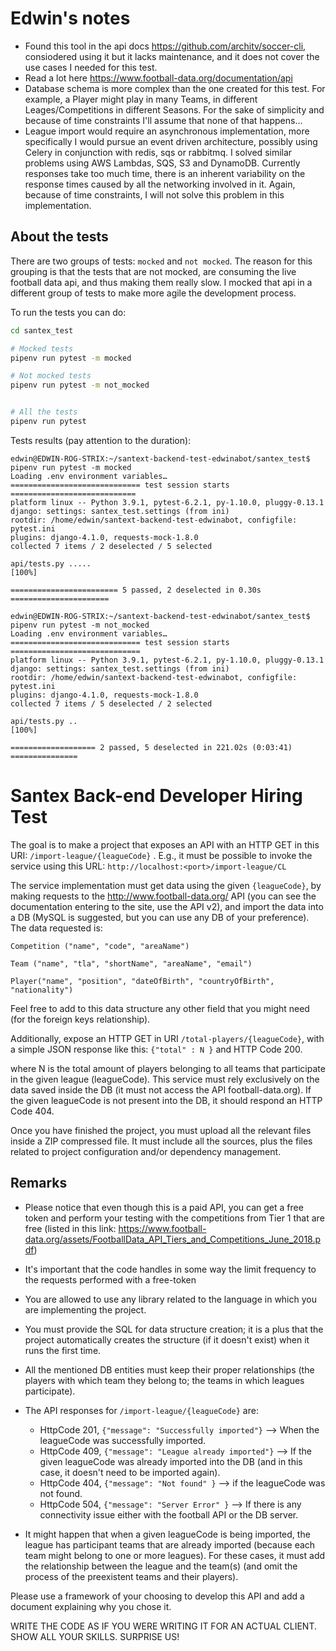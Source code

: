 # Edwin's notes

* Found this tool in the api docs https://github.com/architv/soccer-cli, consiodered using it but it lacks maintenance, and it does not cover the use cases I needed for this test.
* Read a lot here https://www.football-data.org/documentation/api
* Database schema is more complex than the one created for this test. For example, a Player might play in many Teams, in different Leages/Competitions in different Seasons. For the sake of simplicity and because of time constraints I'll assume that none of that happens...
* League import would require an asynchronous implementation, more specifically I would pursue an event driven architecture, possibly using Celery in conjunction with redis, sqs or rabbitmq. I solved similar problems using AWS Lambdas, SQS, S3 and DynamoDB. Currently responses take too much time, there is an inherent variability on the response times caused by all the networking involved in it. Again, because of time constraints, I will not solve this problem in this implementation.

## About the tests

There are two groups of tests: `mocked` and `not mocked`. The reason for this grouping is that the tests that are not mocked, are consuming the live football data api, and thus making them really slow. I mocked that api in a different group of tests to make more agile the development process.

To run the tests you can do:
```bash
cd santex_test

# Mocked tests
pipenv run pytest -m mocked

# Not mocked tests
pipenv run pytest -m not_mocked


# All the tests
pipenv run pytest
```

Tests results (pay attention to the duration):
```
edwin@EDWIN-ROG-STRIX:~/santext-backend-test-edwinabot/santex_test$ pipenv run pytest -m mocked
Loading .env environment variables…
============================= test session starts ============================
platform linux -- Python 3.9.1, pytest-6.2.1, py-1.10.0, pluggy-0.13.1
django: settings: santex_test.settings (from ini)
rootdir: /home/edwin/santext-backend-test-edwinabot, configfile: pytest.ini
plugins: django-4.1.0, requests-mock-1.8.0
collected 7 items / 2 deselected / 5 selected                                                                                                                                                                       

api/tests.py .....                                                       [100%]

======================== 5 passed, 2 deselected in 0.30s ======================
```

```
edwin@EDWIN-ROG-STRIX:~/santext-backend-test-edwinabot/santex_test$ pipenv run pytest -m not_mocked
Loading .env environment variables…
============================= test session starts =============================
platform linux -- Python 3.9.1, pytest-6.2.1, py-1.10.0, pluggy-0.13.1
django: settings: santex_test.settings (from ini)
rootdir: /home/edwin/santext-backend-test-edwinabot, configfile: pytest.ini
plugins: django-4.1.0, requests-mock-1.8.0
collected 7 items / 5 deselected / 2 selected                                                                                                                                                                       

api/tests.py ..                                                          [100%]

=================== 2 passed, 5 deselected in 221.02s (0:03:41) ===============
```
# Santex Back-end Developer Hiring Test
 
The goal is to make a project that exposes an API with an HTTP GET in this URI: `/import-league/{leagueCode}` . E.g., it must be possible to invoke the service using this URL:
`http://localhost:<port>/import-league/CL`

The service implementation must get data using the given `{leagueCode}`, by making requests to the http://www.football-data.org/ API (you can see the documentation entering to the site, use the API v2),  and import the data into a DB (MySQL is suggested, but you can use any DB of your preference). The data requested is:

```
Competition ("name", "code", "areaName")

Team ("name", "tla", "shortName", "areaName", "email")

Player("name", "position", "dateOfBirth", "countryOfBirth", "nationality")
```

Feel free to add to this data structure any other field that you might need (for the foreign keys relationship). 

Additionally, expose an HTTP GET in URI `/total-players/{leagueCode}`, with a simple JSON response like this:
`{"total" : N }` and HTTP Code 200.

where N is the total amount of players belonging to all teams that participate in the given league (leagueCode). This service must rely exclusively on the data saved inside the DB (it must not access the API football-data.org). If the given leagueCode is not present into the DB, it should respond an HTTP Code 404.

Once you have finished the project, you must upload all the relevant files inside a ZIP compressed file. It must include all the sources, plus the files related to project configuration and/or dependency management. 

## Remarks
 

* Please notice that even though this is a paid API, you can get a free token and perform your testing with the competitions from Tier 1 that are free (listed in this link: https://www.football-data.org/assets/FootballData_API_Tiers_and_Competitions_June_2018.pdf)
* It's important that the code handles in some way the limit frequency to the requests performed with a free-token
* You are allowed to use any library related to the language in which you are implementing the project.
* You must provide the SQL for data structure creation; it is a plus that the project automatically creates the structure (if it doesn't exist) when it runs the first time.
* All the mentioned DB entities must keep their proper relationships (the players with which team they belong to; the teams in which leagues participate).
* The API responses for `/import-league/{leagueCode}` are:
  * HttpCode 201, `{"message": "Successfully imported"}` --> When the leagueCode was successfully imported.
  * HttpCode 409, `{"message": "League already imported"}` --> If the given leagueCode was already imported into the DB (and in this case, it doesn't need to be imported again).
  * HttpCode 404, `{"message": "Not found" }` --> if the leagueCode was not found.
  * HttpCode 504, `{"message": "Server Error" }` --> If there is any connectivity issue either with the football API or the DB server.
 
* It might happen that when a given leagueCode is being imported, the league has participant teams that are already imported (because each team might belong to one or more leagues). For these cases, it must add the relationship between the league and the team(s) (and omit the process of the preexistent teams and their players).

Please use a framework of your choosing to develop this API and add a document explaining why you chose it.

WRITE THE CODE AS IF YOU WERE WRITING IT FOR AN ACTUAL CLIENT. SHOW ALL YOUR SKILLS. SURPRISE US!
